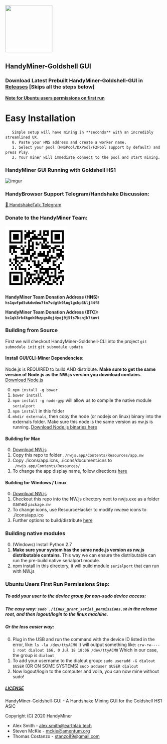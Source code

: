 <img src="https://raw.githubusercontent.com/HandyMiner/HandyGuide/72303a89968942dc945e05588db5db2a6610c539/logo/cobra.svg" width="150" height="150" />

## HandyMiner-Goldshell GUI

### Download Latest Prebuilt HandyMiner-Goldshell-GUI in [Releases](https://github.com/HandyMiner/HandyMiner-Goldshell-GUI/releases) [Skips all the steps below]

**[Note for Ubuntu users permissions on first run](#ubuntuFirstRun)**

# Easy Installation
       Simple setup will have mining in **seconds** with an incredibly streamlined UX.
       0. Paste your HNS address and create a worker name. 
       1. Select your pool (HNSPool/DXPool/F2Pool support by default) and press Play.
       2. Your miner will immediate connect to the pool and start mining.
      

### HandyMiner GUI Running with Goldshell HS1 
![imgur](https://i.imgur.com/pDb3O6n.jpg)

### HandyBrowser Support Telegram/Handshake Discussion:
[🤝 HandshakeTalk Telegram](http://t.me/HandshakeTalk)

### Donate to the HandyMiner Team:

![alt text](./icons/qr.png)

**HandyMiner Team Donation Address (HNS): ```hs1qwfpd5ukdwdew7tn7vdgtk0luglgckp3klj44f8```**

**HandyMiner Team Donation Address (BTC): ```bc1qk3rk4kgek0hzpgs8qj4yej9j5fs7kcnjk7kuvt```**

### Building from Source

First we will checkout HandyMiner-Goldshell-CLI into the project
```git submodule init```
```git submodule update```

#### Install GUI/CLI-Miner Dependencies:

Node.js is REQUIRED to build AND distribute. **Make sure to get the same version of Node.js as the NW.js version you download contains.** [Download Node.js](https://nodejs.org/)

0. ```npm install -g bower```
1. ```bower install```
2. ```npm install -g node-gyp``` will allow us to compile the native module ```serialport```
3. ```npm install``` in this folder
4. ```mkdir externals```, then copy the node (or nodejs on linux) binary into the externals folder. Make sure this node is the same version as nw.js is running. [Download Node.js binaries here](https://nodejs.org/)

#### Building for Mac

0. [Download NW.js](https://nwjs.io/)
1. Copy this repo to folder ```./nwjs.app/Contents/Resources/app.nw```
2. Copy ./icons/app.icns, ./icons/document.icns to ```./nwjs.app/Contents/Resources/```
3. To change the app display name, follow directions [here](https://nwjs.readthedocs.io/en/latest/For%20Users/Package%20and%20Distribute/)

#### Building for Windows / Linux

0. [Download NW.js](https://nwjs.io/)
1. Checkout this repo into the NW.js directory next to nwjs.exe as a folder named ```package.nw```
2. To change icons, use ResourceHacker to modify nw.exe icons to ./icons/app.ico
3. Further options to build/distribute [here](https://nwjs.readthedocs.io/en/latest/For%20Users/Package%20and%20Distribute/)

### Building native modules
0. (Windows) Install Python 2.7
1. **Make sure your system has the same node.js version as nw.js distributable contains**. This way we can ensure the distributable can run the pre-build native serialport module.
2. npm install in this directory, it will build module ```serialport``` that can run with NW.js

<a id="ubuntuFirstRun" />

### Ubuntu Users First Run Permissions Step:

##### To add your user to the device group for non-sudo device access: 
##### The easy way: ```sudo ./linux_grant_serial_permissions.sh``` in the release root, and then logout/login to the linux machine.

##### Or the less easier way: 

0. Plug in the USB and run the command with the device ID listed in the error, like:
```ls -la /dev/ttyACM0```
It will output something like:
```crw-rw---- 1 root dialout 166, 0 Jul 18 18:06 /dev/ttyACM0```
Which in our case, the group is ```dialout```
1. To add your username to the dialout group:
```sudo useradd -G dialout $USER``` (OR ON SOME SYSTEMS) ```sudo adduser $USER dialout```
2. Now logout/login to the computer and voila, you can now mine without sudo!

##### [LICENSE](https://github.com/HandyMiner/HandyMiner-Goldshell-GUI/blob/master/LICENSE) 

HandyMiner-Goldshell-GUI - A Handshake Mining GUI for the Goldshell HS1 ASIC
    
Copyright (C) 2020 HandyMiner
- Alex Smith - alex.smith@earthlab.tech
- Steven McKie - mckie@amentum.org
- Thomas Costanzo - stanzo89@gmail.com
